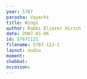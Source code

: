 ```yaml
---
year: 5767
parasha: Vayechi
title: Wings
author: Rabbi Eliezer Hirsch
date: 2007-01-06
id: 57671121
filename: 5767-112-1
layout: audio
moment: 
shabbat: 
occasion: 
---
```

